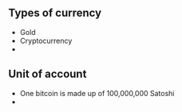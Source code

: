 
## Types of currency


- Gold
- Cryptocurrency
- 

## Unit of account

- One bitcoin is made up of 100,000,000 Satoshi
- 
